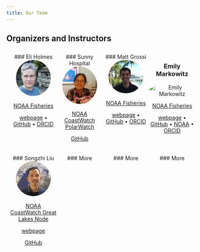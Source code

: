```yaml
---
title: Our Team
---
```


<style>
/* container */
.columns-3 {
    width: 100%;
    display:flex;
}
/* columns */
.columns-3 > * {
    width: calc(100% / 3);
}
.columns-4 {
    width: 100%;
    display:flex;
    text-align: center;
    box-sizing: border-box;
    padding: 10px;

}
/* columns */
.columns-4 > * {
    width: calc(100% / 4);
}
</style>

## Organizers and Instructors

<div class="columns-4">

<div>
### Eli Holmes

<img src="images/Eli.png" alt="Eli Holmes" style="width:75%; ; border-radius: 50%;">

<!--
 ![](images/Eli.png){width=75% fig-alt="picture of Eli Holmes"}
-->

[NOAA Fisheries](https://www.fisheries.noaa.gov/)

[webpage](https://eeholmes.github.io/) &#x2022;  [GitHub](https://github.com/eeholmes)  &#x2022; [ORCID](https://orcid.org/0000-0001-9128-8393)
</div>


<div>
### Sunny Hospital
    
<img src="images/Sunny.jpg" alt="Sunny Hospital" style="width:75%; ; border-radius: 50%;">


[NOAA CoastWatch PolarWatch](https://polarwatch.noaa.gov/)

[GitHub](https://github.com/shospital) 

</div>

<div>
### Matt Grossi

<img src="images/matt-head.jpg" alt="Matt Grossi" style="width:75%; ; border-radius: 50%;">

[NOAA Fisheries](https://www.fisheries.noaa.gov/)

[webpage](https://mattgrossi-noaa.github.io/) &#x2022;  [GitHub](https://github.com/mattgrossi-noaa)  &#x2022; [ORCID](https://orcid.org/0000-0002-8550-3189)

</div>

<div>

### Emily Markowitz

<img src="images/Em.png" alt="Emily Markowitz" style="width:75%; ; border-radius: 50%;">

[NOAA Fisheries](https://www.fisheries.noaa.gov/)

[webpage](https://emilyhmarkowitz.github.io/emilyhmarkowitz) &#x2022;  [GitHub](https://github.com/EmilyMarkowitz-NOAA) &#x2022; [NOAA](https://www.fisheries.noaa.gov/contact/emily-markowitz) &#x2022; [ORCID](https://orcid.org/0000-0001-5757-4230)

</div>
</div>

<div class="columns-4">

<div>
### Songzhi Liu
    
<img src="images/songzhi.jpg" alt="Songzhi Liu" style="width:75%; ; border-radius: 50%;">
    
[NOAA CoastWatch Great Lakes Node](https://coastwatch.glerl.noaa.gov/)

[webpage](https://sssliuum.github.io/) 

[GitHub](https://github.com/sssliuum) 

</div>

<div>
### More

</div>

<div>
### More

</div>

<div>
### More

</div>
</div>
